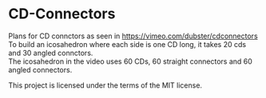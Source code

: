 # CD-Connectors
Plans for CD connctors as seen in https://vimeo.com/dubster/cdconnectors
To build an icosahedron where each side is one CD long, it takes 20 cds and 30 angled connctors.<br>
The icosahedron in the video uses 60 CDs, 60 straight connectors and 60 angled connectors.

This project is licensed under the terms of the MIT license.
